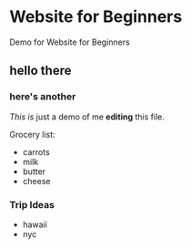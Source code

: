 # Website for Beginners
Demo for Website for Beginners

## hello there

### here's another

_This is_ just a demo of me **editing** this file.

Grocery list:

* carrots
* milk
* butter
* cheese

### Trip Ideas

- hawaii
- nyc
